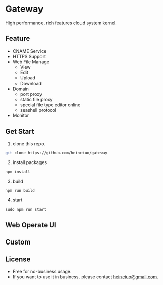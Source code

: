 # Gateway

High performance, rich features cloud system kernel.

## Feature

* CNAME Service
* HTTPS Support
* Web File Manage
    * View
    * Edit
    * Upload
    * Download
* Domain
    * port proxy
    * static file proxy
    * special file type editor online
    * seashell protocol
* Monitor

## Get Start

1. clone this repo.
```bash
git clone https://github.com/heineiuo/gateway
```

2. install packages
```bash
npm install
```

3. build
```base
npm run build
```

4. start
```base
sudo npm run start
```

## Web Operate UI


## Custom


## License

* Free for no-business usage.
* If you want to use it in business, please contact [heineiuo@gmail.com](heineiuo@gmail.com).